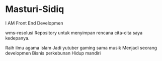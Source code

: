 # Masturi-Sidiq

I AM Front End Developmen

wms-resolusi
Repository untuk menyimpan rencana cita-cita saya kedepanya.

Raih ilmu agama islam
Jadi yutuber gaming sama musik
Menjadi seorang developmen
Bisnis perkebunan
Hidup mandiri
